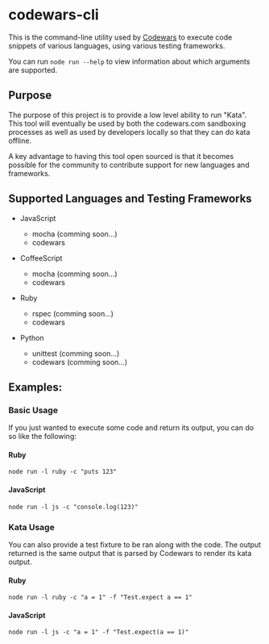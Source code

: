 # codewars-cli

This is the command-line utility used by [Codewars](http://www.codewars.com) to execute code snippets of various languages,
using various testing frameworks.

You can run `node run --help` to view information about which arguments are supported.

## Purpose

The purpose of this project is to provide a low level ability to run "Kata". This tool will eventually be used by both
the codewars.com sandboxing processes as well as used by developers locally so that they can do kata offline.

A key advantage to having this tool open sourced is that it becomes possible for the community to contribute support for
new languages and frameworks.

## Supported Languages and Testing Frameworks

- JavaScript
    - mocha (comming soon...)
    - codewars

- CoffeeScript
    - mocha (comming soon...)
    - codewars

- Ruby
    - rspec (comming soon...)
    - codewars

- Python
    - unittest (comming soon...)
    - codewars (comming soon...)

## Examples:

### Basic Usage
If you just wanted to execute some code and return its output, you can do so like the following:

#### Ruby
```
node run -l ruby -c "puts 123"
```

#### JavaScript
```
node run -l js -c "console.log(123)"
```

### Kata Usage
You can also provide a test fixture to be ran along with the code. The output returned is the same output that is parsed
by Codewars to render its kata output.

#### Ruby
```
node run -l ruby -c "a = 1" -f "Test.expect a == 1"
```

#### JavaScript
```
node run -l js -c "a = 1" -f "Test.expect(a == 1)"
```

